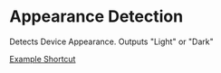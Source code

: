 # Appearance Detection

Detects Device Appearance. Outputs "Light" or "Dark"

[Example Shortcut](https://www.icloud.com/shortcuts/83cbb1636b1147dc899656696d5a2e23)
